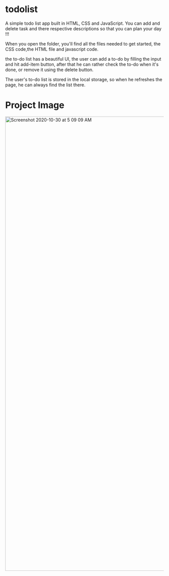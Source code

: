 # todolist
A simple todo list app built in HTML, CSS and JavaScript.
You can add and delete task and there respective descriptions so that you can plan your day !!!

When you open the folder, you'll find all the files needed to get started, the CSS code,the HTML file and javascript code.

the to-do list  has a beautiful UI, the user can add a to-do by filling the input and hit add-item button, after that he can rather check the to-do when it's done, or remove it using the delete button.

The user's to-do list is stored in the local storage, so when he refreshes the page, he can always find the list there.

# Project Image
<img width="1440" alt="Screenshot 2020-10-30 at 5 09 09 AM" src="https://user-images.githubusercontent.com/54317009/97643627-4322a200-1a6e-11eb-9a26-c55e0b0da08d.png">
